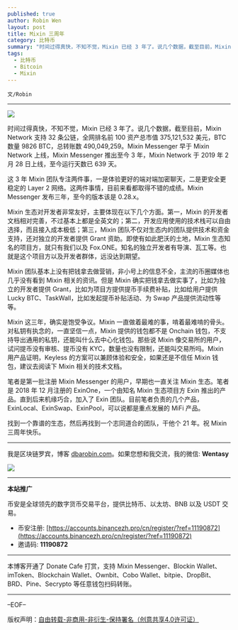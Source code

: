 ```yaml
---
published: true
author: Robin Wen
layout: post
title: Mixin 三周年
category: 比特币
summary: "时间过得真快，不知不觉，Mixin 已经 3 年了。说几个数据，截至目前，Mixin Network 支持 32 条公链，全网排名前 100 资产总市值 375,121,532 美元，BTC 数量 9826 BTC，总转账数 490,049,259。Mixin Messenger 早于 Mixin Network 上线，Mixin Messenger 推出至今 3 年，Mixin Network 于 2019 年 2 月 28 日上线，至今运行天数已 639 天。找到一个靠谱的生态，然后再找到一个志同道合的团队，干他个 21 年。祝 Mixin 三周年快乐。"
tags:
  - 比特币
  - Bitcoin
  - Mixin
---
```


`文/Robin`

***

![](https://cdn.dbarobin.com/9jdni4n.png)

时间过得真快，不知不觉，Mixin 已经 3 年了。说几个数据，截至目前，Mixin Network 支持 32 条公链，全网排名前 100 资产总市值 375,121,532 美元，BTC 数量 9826 BTC，总转账数 490,049,259。Mixin Messenger 早于 Mixin Network 上线，Mixin Messenger 推出至今 3 年，Mixin Network 于 2019 年 2 月 28 日上线，至今运行天数已 639 天。

这 3 年 Mixin 团队专注两件事，一是体验更好的端对端加密聊天，二是更安全更稳定的 Layer 2 网络。这两件事情，目前来看都取得不错的成绩。Mixin Messenger 发布三年，至今的版本该是 0.28.x。

Mixin 生态对开发者非常友好，主要体现在以下几个方面。第一，Mixin 的开发者文档相对完善，不过基本上都是全英文的；第二，开发应用使用的技术栈可以自由选择，而且接入成本极低；第三，Mixin 团队不仅对生态内的团队提供技术和资金支持，还对独立的开发者提供 Grant 资助。即使有如此肥沃的土地，Mixin 生态知名的项目方，就只有我们以及 Fox.ONE。知名的独立开发者有导演、瓦工等。也就是这个项目方以及开发者群体，远没达到期望。

Mixin 团队基本上没有把钱拿去做营销，非小号上的信息不全，主流的币圈媒体也几乎没有看到 Mixin 相关的资讯。但是 Mixin 确实把钱拿去做实事了，比如为独立的开发者提供 Grant，比如为项目方提供提币手续费补贴，比如给用户提供 Lucky BTC、TaskWall，比如发起提币补贴活动、为 Swap 产品提供流动性等等。

Mixin 这三年，确实是饱受争议。Mixin 一直做着最难的事，啃着最难啃的骨头。对私钥有执念的，一直坚信一点，Mixin 提供的钱包都不是 Onchain 钱包，不支持导出通用的私钥，还能叫什么去中心化钱包。那些说 Mixin 像交易所的用户，试问提币没有审核、提币没有 KYC，数量也没有限制，还能叫交易所吗。Mixin 用产品证明，Keyless 的方案可以兼顾体验和安全，如果还是不信任 Mixin 钱包，建议去阅读下 Mixin 相关的技术文档。

笔者是第一批注册 Mixin Messenger 的用户，早期也一直关注 Mixin 生态。笔者是 2018 年 12 月注册的 ExinOne，一个由知名 Mixin 生态项目方 Exin 推出的产品。直到后来机缘巧合，加入了 Exin 团队。目前笔者负责的几个产品，ExinLocal、ExinSwap、ExinPool，可以说都是重点发展的 MiFi 产品。

找到一个靠谱的生态，然后再找到一个志同道合的团队，干他个 21 年。祝 Mixin 三周年快乐。

***

我是区块链罗宾，博客 [dbarobin.com](https://dbarobin.com/)。如果您想和我交流，我的微信: **Wentasy**

![](https://cdn.dbarobin.com/v4yywe2.png)

***

**本站推广**

币安是全球领先的数字货币交易平台，提供比特币、以太坊、BNB 以及 USDT 交易。

* 币安注册: [https://accounts.binancezh.pro/cn/register/?ref=11190872](https://accounts.binancezh.pro/cn/register/?ref=11190872)
* 邀请码: **11190872**

***

本博客开通了 Donate Cafe 打赏，支持 Mixin Messenger、Blockin Wallet、imToken、Blockchain Wallet、Ownbit、Cobo Wallet、bitpie、DropBit、BRD、Pine、Secrypto 等任意钱包扫码转账。

<center>
    <div class="--donate-button"
         data-button-id="f8b9df0d-af9a-460d-8258-d3f435445075"
    ></div>
</center>

***

–EOF–

版权声明：[自由转载-非商用-非衍生-保持署名（创意共享4.0许可证）](http://creativecommons.org/licenses/by-nc-nd/4.0/deed.zh)